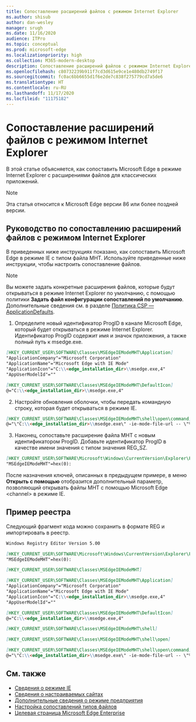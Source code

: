 ```yaml
---
title: Сопоставление расширений файлов с режимом Internet Explorer
ms.author: shisub
author: dan-wesley
manager: srugh
ms.date: 11/16/2020
audience: ITPro
ms.topic: conceptual
ms.prod: microsoft-edge
ms.localizationpriority: high
ms.collection: M365-modern-desktop
description: Сопоставление расширений файлов с режимом Internet Explorer
ms.openlocfilehash: c80732239b911f7cd3d615e9ce1e480db2749f17
ms.sourcegitcommit: fc0ac6bb6655d1f6e2de7c838f275779cd7a5de6
ms.translationtype: HT
ms.contentlocale: ru-RU
ms.lasthandoff: 11/17/2020
ms.locfileid: "11175182"
---
```

# Сопоставление расширений файлов с режимом Internet Explorer

В этой статье объясняется, как сопоставить Microsoft Edge в режиме Internet Explorer с расширениями файлов для классических приложений.

> [!NOTE]
> Эта статья относится к Microsoft Edge версии 86 или более поздней версии.

## Руководство по сопоставлению расширений файлов с режимом Internet Explorer

В приведенных ниже инструкциях показано, как сопоставить Microsoft Edge в режиме IE с типом файла MHT. Используйте приведенные ниже инструкции, чтобы настроить сопоставление файлов.

> [!NOTE]
> Вы можете задать конкретные расширения файлов, которые будут открываться в режиме Internet Explorer по умолчанию, с помощью политики **Задать файл конфигурации сопоставлений по умолчанию**. Дополнительные сведения см. в разделе [Политика CSP — ApplicationDefaults](https://docs.microsoft.com/windows/client-management/mdm/policy-csp-applicationdefaults#applicationdefaults-defaultassociationsconfiguration).

1. Определите новый идентификатор ProgID в канале Microsoft Edge, который будет открываться в режиме Internet Explorer. Идентификатор ProgID содержит имя и значок приложения, а также полный путь к msedge.exe.

```markdown
[HKEY_CURRENT_USER\SOFTWARE\Classes\MSEdgeIEModeMHT\Application]
"ApplicationCompany"="Microsoft Corporation"
"ApplicationName"="Microsoft Edge with IE Mode"
"ApplicationIcon"="C:\\<edge_installation_dir>\\msedge.exe,4"
"AppUserModelId"=""
```

```markdown
[HKEY_CURRENT_USER\SOFTWARE\Classes\MSEdgeIEModeMHT\DefaultIcon]
@="C:\\<edge_installation_dir>\\msedge.exe,4"
```

2. Настройте обновления оболочки, чтобы передать командную строку, которая будет открываться в режиме IE.

```markdown
[HKEY_CURRENT_USER\SOFTWARE\Classes\MSEdgeIEModeMHT\shell\open\command]
@="\"C:\\<edge_installation_dir>\\msedge.exe\" -ie-mode-file-url -- \"%1\""
```

3. Наконец, сопоставьте расширение файла MHT с новым идентификатором ProgID. Добавьте идентификатор ProgID в качестве имени значения с типом значения REG_SZ.

```markdown
[HKEY_CURRENT_USER\SOFTWARE\Microsoft\Windows\CurrentVersion\Explorer\FileExts\.mht\OpenWithProgids]
"MSEdgeIEModeMHT"=hex(0):
```

После назначения ключей, описанных в предыдущем примере, в меню **Открыть с помощью** отобразится дополнительный параметр, позволяющий открывать файлы MHT с помощью Microsoft Edge \<channel\> в режиме IE.

## Пример реестра

Следующий фрагмент кода можно сохранить в формате REG и импортировать в реестр.

```markdown
Windows Registry Editor Version 5.00

[HKEY_CURRENT_USER\SOFTWARE\Microsoft\Windows\CurrentVersion\Explorer\FileExts\.mht\OpenWithProgids]
"MSEdgeIEModeMHT"=hex(0):

[HKEY_CURRENT_USER\SOFTWARE\Classes\MSEdgeIEModeMHT]

[HKEY_CURRENT_USER\SOFTWARE\Classes\MSEdgeIEModeMHT\Application]
"ApplicationCompany"="Microsoft Corporation"
"ApplicationName"="Microsoft Edge with IE Mode"
"ApplicationIcon"="C:\\<edge_installation_dir>\\msedge.exe,4"
"AppUserModelId"=""

[HKEY_CURRENT_USER\SOFTWARE\Classes\MSEdgeIEModeMHT\DefaultIcon]
@="C:\\<edge_installation_dir>\\msedge.exe,4"

[HKEY_CURRENT_USER\SOFTWARE\Classes\MSEdgeIEModeMHT\shell]

[HKEY_CURRENT_USER\SOFTWARE\Classes\MSEdgeIEModeMHT\shell\open]

[HKEY_CURRENT_USER\SOFTWARE\Classes\MSEdgeIEModeMHT\shell\open\command]
@="\"C:\\<edge_installation_dir>\\msedge.exe\" -ie-mode-file-url -- \"%1\""

```

## См. также

- [Сведения о режиме IE](https://docs.microsoft.com/deployedge/edge-ie-mode)
- [Сведения о настраиваемых сайтах](https://docs.microsoft.com/deployedge/edge-learnmore-configurable-sites-ie-mode)
- [Дополнительные сведения о режиме предприятия](https://docs.microsoft.com/internet-explorer/ie11-deploy-guide/enterprise-mode-overview-for-ie11)
- [Настройка сопоставлений типов файлов](https://docs.microsoft.com/windows/win32/shell/fa-file-types)
- [Целевая страница Microsoft Edge Enterprise](https://aka.ms/EdgeEnterprise)
